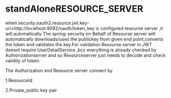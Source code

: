 # standAloneRESOURCE_SERVER

when security.oauth2.resource.jwt.key-uri=http://localhost:9092/oauth/token_key
is configured resourse server ,it will automatically
The spring-security on Behalf of Resourse server will automatically downloads/uses the publickey from given end point,converts the token 
and validates the key.For validation Resourse server in JWT doesnt require UserDetailService ,bcz everything is already checked by Authorizationserver
and so Resourceserver just needs to decode and check validity of token.


The Authorization and Resource server connect by

1.ResourceId

2.Private_public key pair
